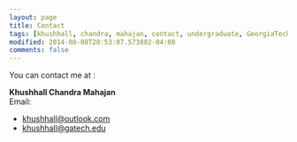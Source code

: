 ```yaml
---
layout: page
title: Contact
tags: [khushhall, chandra, mahajan, contact, undergraduate, GeorgiaTech, Gatech, MSCS, ML, ML, Computer Science, IIT, Bombay, Microsoft Research, machine learning, deep learning]
modified: 2014-08-08T20:53:07.573882-04:00
comments: false
---
```


You can contact me at :

**Khushhall Chandra Mahajan**  
Email:  

* khushhall@outlook.com
* khushhall@gatech.edu

<!-- Address:  
226,H-6,  
IIT-Bombay,  
Mumbai,  
Maharashtra, IN - 400076.   -->